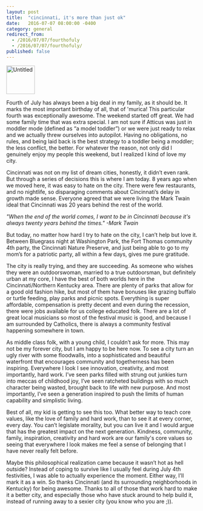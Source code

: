 ```yaml
---
layout: post
title:  "cincinnati, it's more than just ok"
date:   2016-07-07 08:00:00 -0400
category: general
redirect_from:
  - /2016/07/07/fourthofuly
  - /2016/07/07/fourthofuly/
published: false
---
```


<a data-flickr-embed="true"  href="https://www.flickr.com/photos/crimsonrhoads/27870284970/in/datetaken/" title="Untitled"><img src="https://c3.staticflickr.com/8/7364/27870284970_8cf7432221_s.jpg" width="75" height="75" alt="Untitled"></a><script async src="//embedr.flickr.com/assets/client-code.js" charset="utf-8"></script>

Fourth of July has always been a big deal in my family, as it should be. It marks the most important birthday of all, that of 'murica! This particular fourth was exceptionally awesome. The weekend started off great. We had some family time that was extra special. I am not sure if Atticus was just in moddler mode (defined as “a model toddler”) or we were just ready to relax and we actually threw ourselves into autopilot. Having no obligations, no rules, and being laid back is the best strategy to a toddler being a moddler; the less conflict, the better. For whatever the reason, not only did I genuinely enjoy my people this weekend, but I realized I kind of love my city.

Cincinnati was not on my list of dream cities, honestly, it didn’t even rank. But through a series of decisions this is where I am today. 8 years ago when we moved here, it was easy to hate on the city. There were few restaurants, and no nightlife, so disparaging comments about Cincinnati’s delay in growth made sense. Everyone agreed that we were living the Mark Twain ideal that Cincinnati was 20 years behind the rest of the world.

*"When the end of the world comes, I want to be in Cincinnati because it's always twenty years behind the times." -Mark Twain*

But today, no matter how hard I try to hate on the city, I can’t help but love it. Between Bluegrass night at Washington Park, the Fort Thomas community 4th party, the Cincinnati Nature Preserve, and just being able to go to my mom’s for a patriotic party, all within a few days, gives me pure gratitude.

The city is really trying, and they are succeeding. As someone who wishes they were an outdoorswoman, married to a true outdoorsman, but definitely urban at my core, I have the best of both worlds here in the Cincinnati/Northern Kentucky area. There are plenty of parks that allow for a good old fashion hike, but most of them have bonuses like grazing buffalo or turtle feeding, play parks and picnic spots. Everything is super affordable, compensation is pretty decent and even during the recession, there were jobs available for us college educated folk. There are a lot of great local musicians so most of the festival music is good, and because I am surrounded by Catholics, there is always a community festival happening somewhere in town.

As middle class folk, with a young child, I couldn’t ask for more. This may not be my forever city, but I am happy to be here now. To see a city turn an ugly river with some floodwalls, into a sophisticated and beautiful waterfront that encourages community and togetherness has been inspiring. Everywhere I look I see innovation, creativity, and most importantly, hard work. I’ve seen parks filled with strung out junkies turn into meccas of childhood joy, I’ve seen ratcheted buildings with so much character being wasted, brought back to life with new purpose. And most importantly, I’ve seen a generation inspired to push the limits of human capability and simplistic living.

Best of all, my kid is getting to see this too. What better way to teach core values, like the love of family and hard work, than to see it at every corner, every day. You can’t legislate morality, but you can live it and I would argue that has the greatest impact on the next generation. Kindness, community, family, inspiration, creativity and hard work are our family's core values so seeing that everywhere I look makes me feel a sense of belonging that I have never really felt before.

Maybe this philosophical realization came because it wasn’t hot as hell outside? Instead of coping to survive like I usually feel during July 4th festivities, I was able to actually experience the moment.  Either way, I’ll mark it as a win. So thanks Cincinnati (and its surrounding neighborhoods in Kentucky) for being awesome. Thanks to all of those that work hard to make it a better city, and especially those who have stuck around to help build it, instead of running away to a sexier city (you know who you are ;)).


